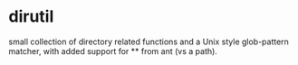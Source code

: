 # dirutil
small collection of directory related functions and a Unix style glob-pattern matcher, with added support for ** from ant (vs a path).
